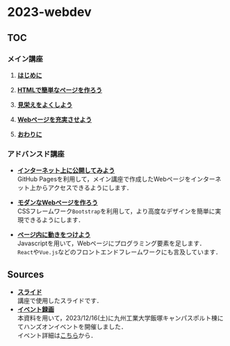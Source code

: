 # 2023-webdev
## TOC
### メイン講座
1. **[はじめに](docs/main-intro.md)**
   
2. **[HTMLで簡単なページを作ろう](docs/main-html.md)**
   
3. **[見栄えをよくしよう](docs/main-css.md)**
   
4. **[Webページを充実させよう](docs/main-enhance.md)**
   
5. **[おわりに](docs/main-final.md)**

### アドバンスド講座
<!-- 各コースの詳細は[こちら](docs/advanced.md)から． -->
- **[インターネット上に公開してみよう](docs/advanced-publish.md)**  
GitHub Pagesを利用して，メイン講座で作成したWebページをインターネット上からアクセスできるようにします．
  
- **[モダンなWebページを作ろう](docs/advanced-css.md)**  
CSSフレームワーク`Bootstrap`を利用して，より高度なデザインを簡単に実現できるようにします．
  
- **[ページ内に動きをつけよう](docs/advanced-js.md)**  
Javascriptを用いて，Webページにプログラミング要素を足します．  
`React`や`Vue.js`などのフロントエンドフレームワークにも言及しています．

## Sources
- **[スライド](slide.pdf)**  
講座で使用したスライドです．
- **[イベント録画](https://www.youtube.com/watch?v=-doYd7XkY8E)**  
本資料を用いて，2023/12/16(土)に九州工業大学飯塚キャンパスポルト棟にてハンズオンイベントを開催しました．  
イベント詳細は[こちら](https://gdsc.community.dev/events/details/developer-student-clubs-kyushu-institute-of-technology-presents-hazimetenowebkai-fa/)から．
